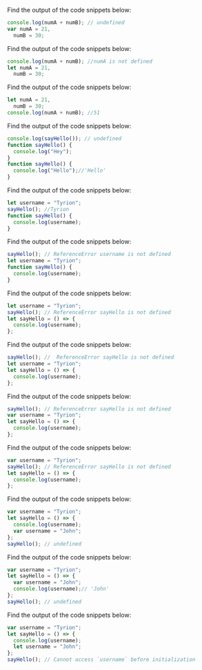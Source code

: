 Find the output of the code snippets below:

```js
console.log(numA + numB); // undefined
var numA = 21,
  numB = 30;
```

Find the output of the code snippets below:

```js
console.log(numA + numB); //numA is not defined
let numA = 21,
  numB = 30;
```

Find the output of the code snippets below:

```js
let numA = 21,
  numB = 30;
console.log(numA + numB); //51
```

Find the output of the code snippets below:

```js
console.log(sayHello()); // undefined
function sayHello() {
  console.log("Hey");
}
function sayHello() {
  console.log("Hello");//'Hello'
}
```

Find the output of the code snippets below:

```js
let username = "Tyrion";
sayHello(); //Tyrion
function sayHello() {
  console.log(username);
}
```

Find the output of the code snippets below:

```js
sayHello(); // ReferenceError username is not defined
let username = "Tyrion";
function sayHello() {
  console.log(username);
}
```

Find the output of the code snippets below:

```js
let username = "Tyrion";
sayHello(); // ReferenceError sayHello is not defined
let sayHello = () => {
  console.log(username);
};
```

Find the output of the code snippets below:

```js
sayHello(); //  ReferenceError sayHello is not defined
let username = "Tyrion";
let sayHello = () => {
  console.log(username);
};
```

Find the output of the code snippets below:

```js
sayHello(); // ReferenceError sayHello is not defined
var username = "Tyrion";
let sayHello = () => {
  console.log(username);
};
```

Find the output of the code snippets below:

```js
var username = "Tyrion";
sayHello(); // ReferenceError sayHello is not defined
let sayHello = () => {
  console.log(username);
};
```

Find the output of the code snippets below:

```js
var username = "Tyrion";
let sayHello = () => {
  console.log(username);
  var username = "John";
};
sayHello(); // undefined
```

Find the output of the code snippets below:

```js
var username = "Tyrion";
let sayHello = () => {
  var username = "John";
  console.log(username);// 'John'
};
sayHello(); // undefined
```

Find the output of the code snippets below:

```js
var username = "Tyrion";
let sayHello = () => {
  console.log(username);
  let username = "John";
};
sayHello(); // Cannot access `username` before initialization
```